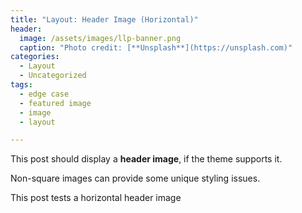 ```yaml
---
title: "Layout: Header Image (Horizontal)"
header:
  image: /assets/images/llp-banner.png
  caption: "Photo credit: [**Unsplash**](https://unsplash.com)"
categories:
  - Layout
  - Uncategorized
tags:
  - edge case
  - featured image
  - image
  - layout

---
```


This post should display a **header image**, if the theme supports it.

Non-square images can provide some unique styling issues.

This post tests a horizontal header image

